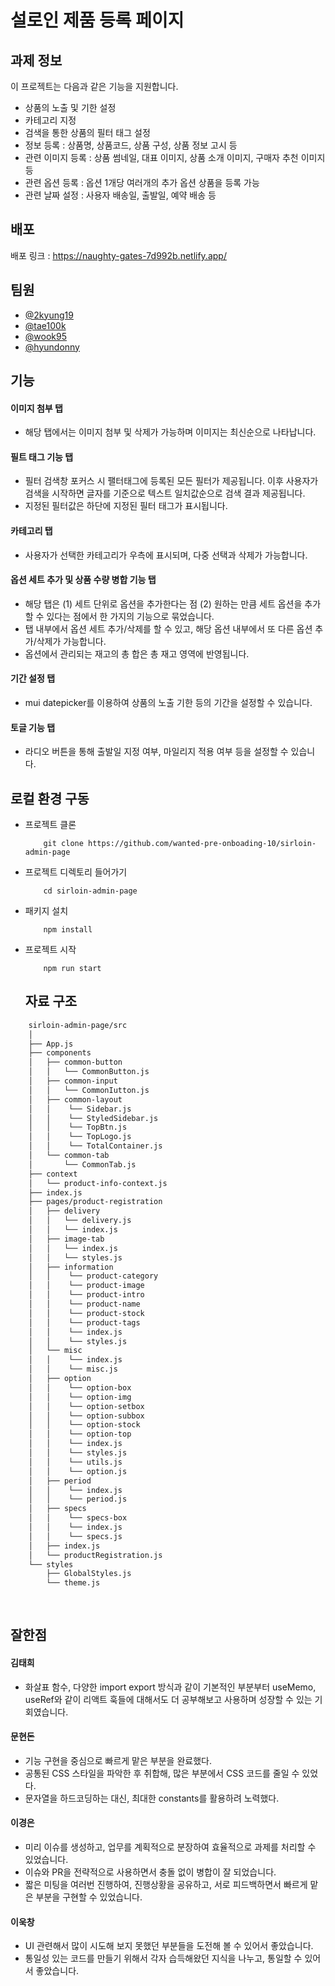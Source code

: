 # 설로인 제품 등록 페이지



##  과제 정보

이 프로젝트는 다음과 같은 기능을 지원합니다.

- 상품의 노출 및 기한 설정 
- 카테고리 지정
- 검색을 통한 상품의 필터 태그 설정
- 정보 등록
    : 상품명, 상품코드, 상품 구성, 상품 정보 고시 등
- 관련 이미지 등록
    : 상품 썸네일, 대표 이미지, 상품 소개 이미지, 구매자 추천 이미지 등
- 관련 옵션 등록 
    : 옵션 1개당 여러개의 추가 옵션 상품을 등록 가능
- 관련 날짜 설정
    : 사용자 배송일, 출발일, 예약 배송 등
    
    
##  배포
배포 링크 : https://naughty-gates-7d992b.netlify.app/


## 팀원
- [@2kyung19](https://github.com/2kyung19)
- [@tae100k](https://github.com/tae100k)
- [@wook95](https://github.com/wook95)
- [@hyundonny](https://github.com/hyundonny)


## 기능

#### 이미지 첨부 탭
- 해당 탭에서는 이미지 첨부 및 삭제가 가능하며 이미지는 최신순으로 나타납니다. 

#### 필트 태그 기능 탭
- 필터 검색창 포커스 시 팰터태그에 등록된 모든 필터가 제공됩니다. 이후 사용자가 검색을 시작하면 글자를 기준으로 텍스트 일치값순으로 검색 결과 제공됩니다.
- 지정된 필터값은 하단에 지정된 필터 태그가 표시됩니다. 

#### 카테고리 탭
- 사용자가 선택한 카테고리가 우측에 표시되며, 다중 선택과 삭제가 가능합니다.

#### 옵션 세트 추가 및 상품 수량 병합 기능 탭 
-  해당 탭은 (1) 세트 단위로 옵션을 추가한다는 점 (2) 원하는 만큼 세트 옵션을 추가할 수 있다는 점에서 한 가지의 기능으로 묶었습니다.
-  탭 내부에서 옵션 세트 추가/삭제를 할 수 있고, 해당 옵션 내부에서 또 다른 옵션 추가/삭제가 가능합니다.
-  옵션에서 관리되는 재고의 총 합은 총 재고 영역에 반영됩니다. 

####  기간 설정 탭
- mui datepicker를 이용하여 상품의 노출 기한 등의 기간을 설정할 수 있습니다.

#### 토글 기능 탭
- 라디오 버튼을 통해 출발일 지정 여부, 마일리지 적용 여부 등을 설정할 수 있습니다.


## 로컬 환경 구동

- 프로젝트 클론
    ```
        git clone https://github.com/wanted-pre-onboading-10/sirloin-admin-page
    ```
- 프로젝트 디렉토리 들어가기
    ```
        cd sirloin-admin-page
    ```
- 패키지 설치
    ```
        npm install
    ```
-  프로젝트 시작
    ```
        npm run start
    ```
    
    
    
   
   ##  자료 구조

```bash
    sirloin-admin-page/src
    │
    ├── App.js
    ├── components
    │   ├── common-button
    │   │   └── CommonButton.js
    │   ├── common-input
    │   │   └── CommonIutton.js
    │   ├── common-layout
    │   │    └── Sidebar.js
    │   │    └── StyledSidebar.js
    │   │    └── TopBtn.js
    │   │    └── TopLogo.js
    │   │    └── TotalContainer.js   
    │   └── common-tab
    │       └── CommonTab.js
    ├── context
    │   └── product-info-context.js
    ├── index.js
    ├── pages/product-registration
    │   ├── delivery
    │   │   └── delivery.js
    │   │   └── index.js   
    │   ├── image-tab
    │   │   └── index.js
    │   │   └── styles.js   
    │   ├── information
    │   │    └── product-category
    │   │    └── product-image
    │   │    └── product-intro
    │   │    └── product-name
    │   │    └── product-stock
    │   │    └── product-tags
    │   │    └── index.js
    │   │    └── styles.js 
    │   └── misc
    │   │    └── index.js
    │   │    └── misc.js    
    │   ├── option
    │   │    └── option-box
    │   │    └── option-img
    │   │    └── option-setbox
    │   │    └── option-subbox
    │   │    └── option-stock
    │   │    └── option-top
    │   │    └── index.js
    │   │    └── styles.js
    │   │    └── utils.js
    │   │    └── option.js 
    │   ├── period
    │   │    └── index.js
    │   │    └── period.js 
    │   ├── specs
    │   │    └── specs-box 
    │   │    └── index.js
    │   │    └── specs.js 
    │   ├── index.js   
    │   └── productRegistration.js 
    └── styles
        ├── GlobalStyles.js
        └── theme.js 
  
  

```

## 잘한점
#### 김태희
- 화살표 함수, 다양한 import export 방식과 같이 기본적인 부분부터 useMemo, useRef와 같이 리액트 훅들에 대해서도 더 공부해보고 사용하며 성장할 수 있는 기회였습니다.

#### 문현돈
- 기능 구현을 중심으로 빠르게 맡은 부분을 완료했다.
- 공통된 CSS 스타일을 파악한 후 취합해, 많은 부분에서 CSS 코드를 줄일 수 있었다.
- 문자열을 하드코딩하는 대신, 최대한 constants를 활용하려 노력했다.


#### 이경은
- 미리 이슈를 생성하고, 업무를 계획적으로 분장하여 효율적으로 과제를 처리할 수 있었습니다.
- 이슈와 PR을 전략적으로 사용하면서 충돌 없이 병합이 잘 되었습니다.
- 짧은 미팅을 여러번 진행하여, 진행상황을 공유하고, 서로 피드백하면서 빠르게 맡은 부분을 구현할 수 있었습니다.

#### 이욱창
- UI 관련해서 많이 시도해 보지 못했던 부분들을 도전해 볼 수 있어서 좋았습니다.
- 통일성 있는 코드를 만들기 위해서 각자 습득해왔던 지식을 나누고, 통일할 수 있어서 좋았습니다.
